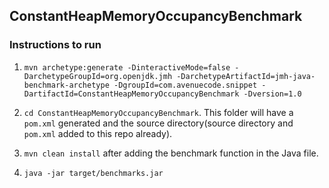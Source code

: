 ## ConstantHeapMemoryOccupancyBenchmark 

### Instructions to run

1. `mvn archetype:generate -DinteractiveMode=false -DarchetypeGroupId=org.openjdk.jmh -DarchetypeArtifactId=jmh-java-benchmark-archetype -DgroupId=com.avenuecode.snippet -DartifactId=ConstantHeapMemoryOccupancyBenchmark -Dversion=1.0`  

2. `cd ConstantHeapMemoryOccupancyBenchmark`. This folder will have a `pom.xml` generated and the source directory(source directory and `pom.xml` added to this repo already).       

3. `mvn clean install` after adding the benchmark function in the Java file.     

4. `java -jar target/benchmarks.jar` 
